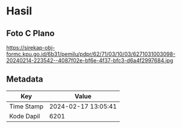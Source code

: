 # Hasil

## Foto C Plano

https://sirekap-obj-formc.kpu.go.id/6b31/pemilu/pdpr/62/71/03/10/03/6271031003098-20240214-223542--4087f02e-bf6e-4f37-bfc3-d6a4f2997684.jpg


## Metadata

| Key        | Value               |
| ---------- | ------------------- |
| Time Stamp | 2024-02-17 13:05:41 |
| Kode Dapil | 6201                |



